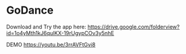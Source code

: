 # GoDance

Download and Try the app here: https://drive.google.com/folderview?id=1o4yMth1kJ6qulKX-19rUgypCOv3y5nhE

DEMO https://youtu.be/3rrAVFtGvi8
